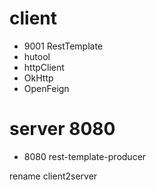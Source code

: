 # client

- 9001 RestTemplate
- hutool
- httpClient
- OkHttp
- OpenFeign

# server 8080

- 8080 rest-template-producer


rename client2server